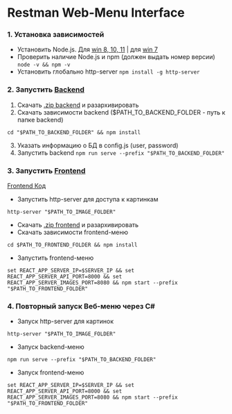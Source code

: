 # Restman Web-Menu Interface


### 1. Установка зависимостей
* Установить Node.js. Для [win 8, 10, 11](https://nodejs.org/dist/v16.16.0/node-v16.16.0-x64.msi) | для [win 7](https://nodejs.org/dist/v13.14.0/node-v13.14.0-x64.msi)
* Проверить наличие Node.js и npm (должен выдать номер версии) `node -v && npm -v`
* Установить глобально http-server `npm install -g http-server`



### 2. Запустить [Backend](https://github.com/SherzodAli/restman_web_menu_api)
1. Скачать [.zip backend](https://github.com/SherzodAli/restman_web_menu_api) и разархивировать
2. Скачать зависимости backend ($PATH_TO_BACKEND_FOLDER - путь к папке backend)
```shell
cd "$PATH_TO_BACKEND_FOLDER" && npm install
```
3. Указать информацию о БД в config.js (user, password)
4. Запустить backend `npm run serve --prefix "$PATH_TO_BACKEND_FOLDER"`


### 3. Запустить [Frontend](https://github.com/SherzodAli/restman_web_menu)
[Frontend Код]()
* Запустить http-server для доступа к картинкам
```shell
http-server "$PATH_TO_IMAGE_FOLDER"
```
* Скачать [.zip frontend](https://github.com/SherzodAli/restman_web_menu) и разархивировать
* Скачать зависимости frontend-меню
```shell
cd $PATH_TO_FRONTEND_FOLDER && npm install
```
* Запустить frontend-меню 
```shell
set REACT_APP_SERVER_IP=$SERVER_IP && set REACT_APP_SERVER_API_PORT=8000 && set REACT_APP_SERVER_IMAGES_PORT=8080 && npm start --prefix "$PATH_TO_FRONTEND_FOLDER"
```


### 4. Повторный запуск Веб-меню через C#
* Запуск http-server для картинок
```shell
http-server "$PATH_TO_IMAGE_FOLDER"
```
* Запуск backend-меню
```shell
npm run serve --prefix "$PATH_TO_BACKEND_FOLDER"
```
* Запуск frontend-меню
```shell
set REACT_APP_SERVER_IP=$SERVER_IP && set REACT_APP_SERVER_API_PORT=8000 && set REACT_APP_SERVER_IMAGES_PORT=8080 && npm start --prefix "$PATH_TO_FRONTEND_FOLDER"
```